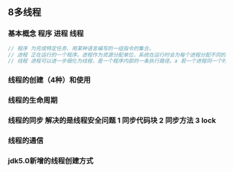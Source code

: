 ## 8多线程

### 基本概念 程序 进程 线程
```java
// 程序 为完成特定任务、用某种语言编写的一组指令的集合。
// 进程 正在运行的一个程序。进程作为资源分配单位，系统在运行时会为每个进程分配不同的内存区域
// 线程 进程可以进一步细化为线程，是一个程序内部的一条执行路径。a 若一个进程同一个时间并行执行多个线程，就是支持多线程的。b 线程作为调度和执行的单位，

```
### 线程的创建（4种）和使用
### 线程的生命周期
### 线程的同步 解决的是线程安全问题 1 同步代码块 2 同步方法 3 lock
### 线程的通信
### jdk5.0新增的线程创建方式
